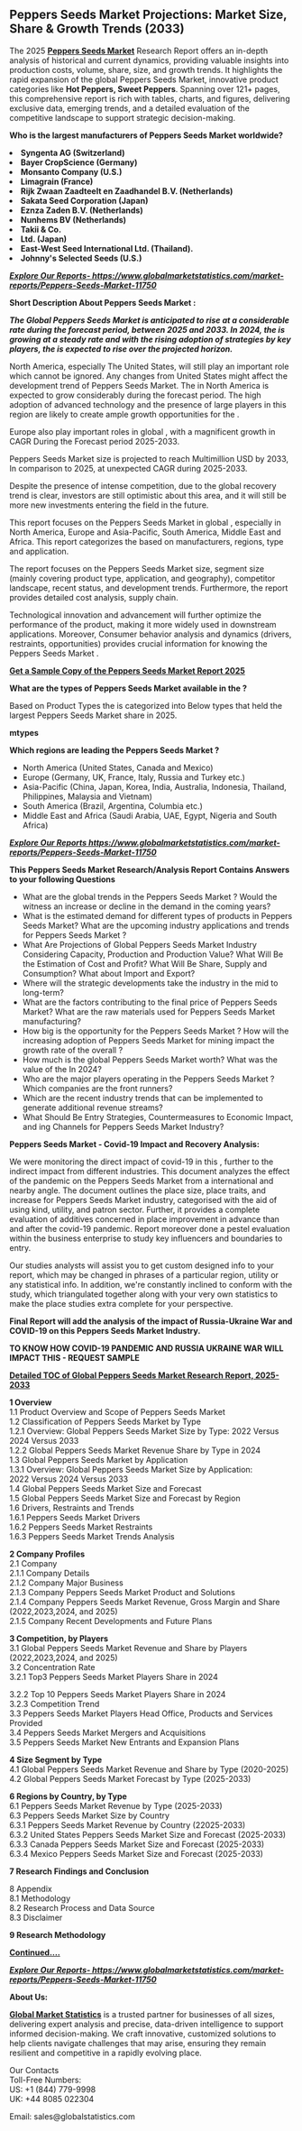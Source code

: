 <h2>Peppers Seeds Market Projections: Market Size, Share & Growth Trends (2033)</h2><p>The 2025 <strong><a href="https://www.globalmarketstatistics.com/market-reports/Peppers-Seeds-Market-11750">Peppers Seeds Market</a></strong> Research Report offers an in-depth analysis of historical and current dynamics, providing valuable insights into production costs, volume, share, size, and growth trends. It highlights the rapid expansion of the global Peppers Seeds Market, innovative product categories like <strong>Hot Peppers, Sweet Peppers</strong>. Spanning over 121+ pages, this comprehensive report is rich with tables, charts, and figures, delivering exclusive data, emerging trends, and a detailed evaluation of the competitive landscape to support strategic decision-making.</p><p><strong>Who is the largest manufacturers of Peppers Seeds Market worldwide?</strong></p><p><strong><li>Syngenta AG (Switzerland)<li>Bayer CropScience (Germany)<li>Monsanto Company (U.S.)<li>Limagrain (France)<li>Rijk Zwaan Zaadteelt en Zaadhandel B.V. (Netherlands)<li>Sakata Seed Corporation (Japan)<li>Eznza Zaden B.V. (Netherlands)<li>Nunhems BV (Netherlands)<li>Takii & Co.<li>Ltd. (Japan)<li>East-West Seed International Ltd. (Thailand).<li>Johnny's Selected Seeds (U.S.)</strong></p><p><strong><em><a href="https://www.globalmarketstatistics.com/market-reports/Peppers-Seeds-Market-11750">Explore Our Reports-&nbsp;https://www.globalmarketstatistics.com/market-reports/Peppers-Seeds-Market-11750</a></em></strong></p><p><strong>Short Description About Peppers Seeds Market :</strong></p><p><strong><em>The Global Peppers Seeds Market is anticipated to rise at a considerable rate during the forecast period, between 2025 and 2033. In 2024, the is growing at a steady rate and with the rising adoption of strategies by key players, the is expected to rise over the projected horizon.</em></strong></p><p>North America, especially The United States, will still play an important role which cannot be ignored. Any changes from United States might affect the development trend of Peppers Seeds Market. The in North America is expected to grow considerably during the forecast period. The high adoption of advanced technology and the presence of large players in this region are likely to create ample growth opportunities for the .</p><p>Europe also play important roles in global , with a magnificent growth in CAGR During the Forecast period 2025-2033.</p><p>Peppers Seeds Market size is projected to reach Multimillion USD by 2033, In comparison to 2025, at unexpected CAGR during 2025-2033.</p><p>Despite the presence of intense competition, due to the global recovery trend is clear, investors are still optimistic about this area, and it will still be more new investments entering the field in the future.</p><p>This report focuses on the Peppers Seeds Market in global , especially in North America, Europe and Asia-Pacific, South America, Middle East and Africa. This report categorizes the based on manufacturers, regions, type and application.</p><p>The report focuses on the Peppers Seeds Market size, segment size (mainly covering product type, application, and geography), competitor landscape, recent status, and development trends. Furthermore, the report provides detailed cost analysis, supply chain.</p><p>Technological innovation and advancement will further optimize the performance of the product, making it more widely used in downstream applications. Moreover, Consumer behavior analysis and dynamics (drivers, restraints, opportunities) provides crucial information for knowing the Peppers Seeds Market .</p><p><strong><a href="https://www.globalmarketstatistics.com/market-reports/Peppers-Seeds-Market-11750">Get a Sample Copy of the Peppers Seeds Market Report 2025</a></strong></p><p><strong>What are the types of Peppers Seeds Market available in the ?</strong></p><p>Based on Product Types the is categorized into Below types that held the largest Peppers Seeds Market share in 2025.</p><p><strong>mtypes</strong></p><p><strong>Which regions are leading the Peppers Seeds Market ?</strong></p><ul><li>North America (United States, Canada and Mexico)</li><li>Europe (Germany, UK, France, Italy, Russia and Turkey etc.)</li><li>Asia-Pacific (China, Japan, Korea, India, Australia, Indonesia, Thailand, Philippines, Malaysia and Vietnam)</li><li>South America (Brazil, Argentina, Columbia etc.)</li><li>Middle East and Africa (Saudi Arabia, UAE, Egypt, Nigeria and South Africa)</li></ul><p><strong><em><a href="https://www.globalmarketstatistics.com/market-reports/Peppers-Seeds-Market-11750">Explore Our Reports https://www.globalmarketstatistics.com/market-reports/Peppers-Seeds-Market-11750</a></em></strong></p><p><strong>This Peppers Seeds Market Research/Analysis Report Contains Answers to your following Questions</strong></p><ul><li>What are the global trends in the Peppers Seeds Market ? Would the witness an increase or decline in the demand in the coming years?</li><li>What is the estimated demand for different types of products in Peppers Seeds Market? What are the upcoming industry applications and trends for Peppers Seeds Market ?</li><li>What Are Projections of Global Peppers Seeds Market Industry Considering Capacity, Production and Production Value? What Will Be the Estimation of Cost and Profit? What Will Be Share, Supply and Consumption? What about Import and Export?</li><li>Where will the strategic developments take the industry in the mid to long-term?</li><li>What are the factors contributing to the final price of Peppers Seeds Market? What are the raw materials used for Peppers Seeds Market manufacturing?</li><li>How big is the opportunity for the Peppers Seeds Market ? How will the increasing adoption of Peppers Seeds Market for mining impact the growth rate of the overall ?</li><li>How much is the global Peppers Seeds Market worth? What was the value of the In 2024?</li><li>Who are the major players operating in the Peppers Seeds Market ? Which companies are the front runners?</li><li>Which are the recent industry trends that can be implemented to generate additional revenue streams?</li><li>What Should Be Entry Strategies, Countermeasures to Economic Impact, and ing Channels for Peppers Seeds Market Industry?</li></ul><p><strong>Peppers Seeds Market - Covid-19 Impact and Recovery Analysis:</strong></p><p>We were monitoring the direct impact of covid-19 in this , further to the indirect impact from different industries. This document analyzes the effect of the pandemic on the Peppers Seeds Market from a international and nearby angle. The document outlines the place size, place traits, and increase for Peppers Seeds Market industry, categorised with the aid of using kind, utility, and patron sector. Further, it provides a complete evaluation of additives concerned in place improvement in advance than and after the covid-19 pandemic. Report moreover done a pestel evaluation within the business enterprise to study key influencers and boundaries to entry.</p><p>Our studies analysts will assist you to get custom designed info to your report, which may be changed in phrases of a particular region, utility or any statistical info. In addition, we're constantly inclined to conform with the study, which triangulated together along with your very own statistics to make the place studies extra complete for your perspective.</p><p><strong>Final Report will add the analysis of the impact of Russia-Ukraine War and COVID-19 on this Peppers Seeds Market Industry.</strong></p><p><strong>TO KNOW HOW COVID-19 PANDEMIC AND RUSSIA UKRAINE WAR WILL IMPACT THIS - REQUEST SAMPLE</strong></p><p><strong><a href="https://www.globalmarketstatistics.com/market-reports/Peppers-Seeds-Market-11750">Detailed TOC of Global Peppers Seeds Market Research Report, 2025-2033</a></strong></p><p><strong>1 Overview</strong><br /> 1.1 Product Overview and Scope of Peppers Seeds Market<br /> 1.2 Classification of Peppers Seeds Market by Type<br /> 1.2.1 Overview: Global Peppers Seeds Market Size by Type: 2022 Versus 2024 Versus 2033<br /> 1.2.2 Global Peppers Seeds Market Revenue Share by Type in 2024<br /> 1.3 Global Peppers Seeds Market by Application<br /> 1.3.1 Overview: Global Peppers Seeds Market Size by Application: 2022&nbsp;Versus 2024 Versus 2033<br /> 1.4 Global Peppers Seeds Market Size and Forecast<br /> 1.5 Global Peppers Seeds Market Size and Forecast by Region<br /> 1.6 Drivers, Restraints and Trends<br /> 1.6.1 Peppers Seeds Market Drivers<br /> 1.6.2 Peppers Seeds Market Restraints<br /> 1.6.3 Peppers Seeds Market Trends Analysis</p><p><strong>2 Company Profiles</strong><br /> 2.1 Company<br /> 2.1.1 Company Details<br /> 2.1.2 Company Major Business<br /> 2.1.3 Company Peppers Seeds Market Product and Solutions<br /> 2.1.4 Company Peppers Seeds Market Revenue, Gross Margin and Share (2022,2023,2024, and 2025)<br /> 2.1.5 Company Recent Developments and Future Plans</p><p><strong>3 Competition, by Players</strong><br /> 3.1 Global Peppers Seeds Market Revenue and Share by Players (2022,2023,2024, and 2025)<br /> 3.2 Concentration Rate<br /> 3.2.1 Top3 Peppers Seeds Market Players Share in 2024</p><p>3.2.2 Top 10 Peppers Seeds Market Players Share in 2024<br /> 3.2.3 Competition Trend<br /> 3.3 Peppers Seeds Market Players Head Office, Products and Services Provided<br /> 3.4 Peppers Seeds Market Mergers and Acquisitions<br /> 3.5 Peppers Seeds Market New Entrants and Expansion Plans</p><p><strong>4 Size Segment by Type</strong><br /> 4.1 Global Peppers Seeds Market Revenue and Share by Type (2020-2025)<br /> 4.2 Global Peppers Seeds Market Forecast by Type (2025-2033)</p><p><strong>6 Regions by Country, by Type</strong><br /> 6.1 Peppers Seeds Market Revenue by Type (2025-2033)<br /> 6.3 Peppers Seeds Market Size by Country<br /> 6.3.1 Peppers Seeds Market Revenue by Country (22025-2033)<br /> 6.3.2 United States Peppers Seeds Market Size and Forecast (2025-2033)<br /> 6.3.3 Canada Peppers Seeds Market Size and Forecast (2025-2033)<br /> 6.3.4 Mexico Peppers Seeds Market Size and Forecast (2025-2033)</p><p><strong>7 Research Findings and Conclusion</strong></p><p>8 Appendix<br /> 8.1 Methodology<br /> 8.2 Research Process and Data Source<br /> 8.3 Disclaimer</p><p><strong>9 Research Methodology</strong></p><p><strong><a href="https://www.globalmarketstatistics.com/market-reports/Peppers-Seeds-Market-11750">Continued&hellip;.</a></strong></p><p><strong><em><a href="https://www.globalmarketstatistics.com/market-reports/Peppers-Seeds-Market-11750">Explore Our Reports-&nbsp;https://www.globalmarketstatistics.com/market-reports/Peppers-Seeds-Market-11750</a></em></strong></p><p><strong>About Us:</strong></p><p><strong><a href="https://www.globalmarketstatistics.com/">Global Market Statistics</a></strong> is a trusted partner for businesses of all sizes, delivering expert analysis and precise, data-driven intelligence to support informed decision-making. We craft innovative, customized solutions to help clients navigate challenges that may arise, ensuring they remain resilient and competitive in a rapidly evolving place.</p><p>Our Contacts<br /> Toll-Free Numbers:<br /> US: +1 (844) 779-9998<br /> UK: +44 8085 022304</p><p>Email: sales@globalstatistics.com</p>
